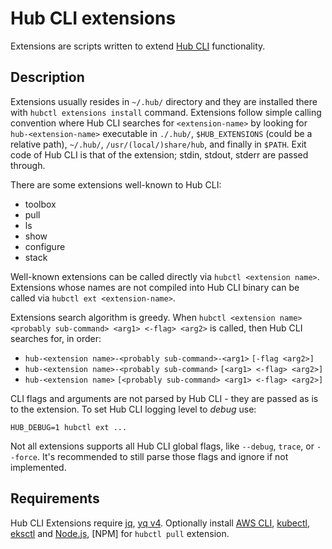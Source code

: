 # Hub CLI extensions

Extensions are scripts written to extend [Hub CLI] functionality.

## Description

Extensions usually resides in `~/.hub/` directory and they are installed there with `hubctl extensions install` command. Extensions follow simple calling convention where Hub CLI searches for `<extension-name>` by looking for `hub-<extension-name>` executable in `./.hub/`, `$HUB_EXTENSIONS` (could be a relative path), `~/.hub/`, `/usr/(local/)share/hub`, and finally in `$PATH`. Exit code of Hub CLI is that of the extension; stdin, stdout, stderr are passed through.

There are some extensions well-known to Hub CLI:

- toolbox
- pull
- ls
- show
- configure
- stack

Well-known extensions can be called directly via `hubctl <extension name>`. Extensions whose names are not compiled into Hub CLI binary can be called via `hubctl ext <extension-name>`.

Extensions search algorithm is greedy. When `hubctl <extension name> <probably sub-command> <arg1> <-flag> <arg2>` is called, then Hub CLI searches for, in order:

- `hub-<extension name>-<probably sub-command>-<arg1>` `[-flag <arg2>]`
- `hub-<extension name>-<probably sub-command>` `[<arg1> <-flag> <arg2>]`
- `hub-<extension name>` `[<probably sub-command> <arg1> <-flag> <arg2>]`

CLI flags and arguments are not parsed by Hub CLI - they are passed as is to the extension. To set Hub CLI logging level to _debug_ use:

```shell
HUB_DEBUG=1 hubctl ext ...
```

Not all extensions supports all Hub CLI global flags, like `--debug`, `trace`, or `--force`. It's recommended to still parse those flags and ignore if not implemented.

## Requirements

Hub CLI Extensions require [jq], [yq v4]. Optionally install [AWS CLI], [kubectl], [eksctl] and [Node.js], [NPM] for `hubctl pull` extension.

[Hub CLI]: https://github.com/agilestacks/hub
[AWS CLI]: https://aws.amazon.com/cli/
[kubectl]: https://kubernetes.io/docs/reference/kubectl/overview/
[eksctl]: https://eksctl.io
[jq]: https://stedolan.github.io/jq/
[yq v4]: https://github.com/mikefarah/yq
[Node.js]: https://nodejs.org
